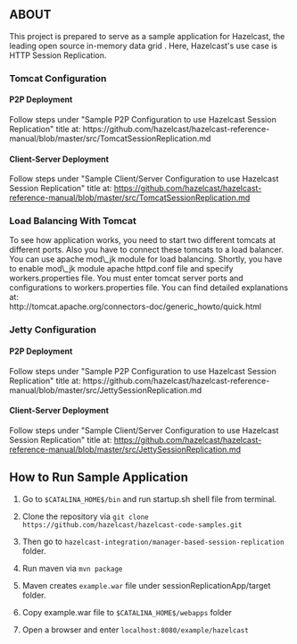<h2>ABOUT</h2>
This project is prepared to serve as a sample application for Hazelcast, the leading open source in-memory data grid . Here, Hazelcast's use case is HTTP Session Replication. 

 
<h3>Tomcat Configuration</h3>

<h4>P2P Deployment</h4>
Follow steps under "Sample P2P Configuration to use Hazelcast Session Replication" title at: https://github.com/hazelcast/hazelcast-reference-manual/blob/master/src/TomcatSessionReplication.md

<h4>Client-Server Deployment</h4>

Follow steps under "Sample Client/Server Configuration to use Hazelcast Session Replication" title at: https://github.com/hazelcast/hazelcast-reference-manual/blob/master/src/TomcatSessionReplication.md


<h3>Load Balancing With Tomcat</h3>
To see how application works, you need to start two different tomcats at different ports. Also you have to connect these tomcats to a load balancer. You can use apache mod\_jk module for load balancing. Shortly, you have to enable mod\_jk module apache httpd.conf file and specify workers.properties file. You must enter tomcat server ports and configurations to workers.properties file.
You can find detailed explanations at:
</br>
http://tomcat.apache.org/connectors-doc/generic_howto/quick.html

<h3>Jetty Configuration</h3>

<h4>P2P Deployment</h4>
Follow steps under "Sample P2P Configuration to use Hazelcast Session Replication" title at: https://github.com/hazelcast/hazelcast-reference-manual/blob/master/src/JettySessionReplication.md

<h4>Client-Server Deployment</h4>

Follow steps under "Sample Client/Server Configuration to use Hazelcast Session Replication" title at: https://github.com/hazelcast/hazelcast-reference-manual/blob/master/src/JettySessionReplication.md

<h2>How to Run Sample Application</h2>


1) Go to `$CATALINA_HOME$/bin` and run startup.sh shell file from terminal.

2) Clone the repository via `git clone https://github.com/hazelcast/hazelcast-code-samples.git`

3) Then go to `hazelcast-integration/manager-based-session-replication` folder.

4) Run maven via `mvn package`

5) Maven creates `example.war` file under sessionReplicationApp/target folder.

6) Copy example.war file to `$CATALINA_HOME$/webapps` folder

7) Open a browser and enter `localhost:8080/example/hazelcast`

